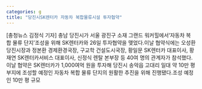 ```yaml
---
categories: g
title: "당진시SK렌터카 자동차 복합물류시설 투자협약"
---
```

[충청뉴스 김정식 기자] 충남 당진시가 서울 광진구 소재 그랜드 워커힐에서‘자동차 복합 물류 단지’조성을 위해 SK렌터카와 26일 투자협약을 맺었다.이날 협약식에는 오성환 당진시장과 정본환 경제환경국장, 구교학 건설도시국장, 황일문 SK렌터카 대표이사, 황재연 SK렌터카서비스 대표이사, 신정식 렌탈 본부장 등 40여 명의 관계자가 참석했다.이날 협약은 SK렌터카가 1,000여억 원을 투자해 당진시 송악읍 고대리 일대 약 10만 평 부지에 조성할 예정인 자동차 복합 물류 단지의 원활한 추진을 위해 진행됐다.조성 예정인 10만 평 규모